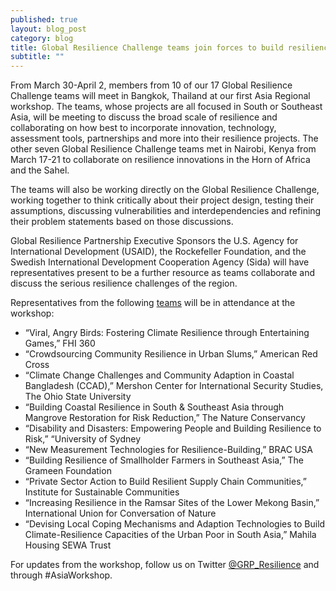 ```yaml
---
published: true
layout: blog_post
category: blog
title: Global Resilience Challenge teams join forces to build resilience at Bangkok Regional Workshop
subtitle: ""
---
```


From March 30-April 2, members from 10 of our 17 Global Resilience Challenge teams will meet in Bangkok, Thailand at our first Asia Regional workshop. The teams, whose projects are all focused in South or Southeast Asia, will be meeting to discuss the broad scale of resilience and collaborating on how best to incorporate innovation, technology, assessment tools, partnerships and more into their resilience projects. The other seven Global Resilience Challenge teams met in Nairobi, Kenya from March 17-21 to collaborate on resilience innovations in the Horn of Africa and the Sahel.

The teams will also be working directly on the Global Resilience Challenge, working together to think critically about their project design, testing their assumptions, discussing vulnerabilities and interdependencies and refining their problem statements based on those discussions. 

Global Resilience Partnership Executive Sponsors the U.S. Agency for International Development (USAID), the Rockefeller Foundation, and the Swedish International Development Cooperation Agency (Sida) will have representatives present to be a further resource as teams collaborate and discuss the serious resilience challenges of the region.

Representatives from the following [teams](http://www.globalresiliencepartnership.org/teams/) will be in attendance at the workshop:

* “Viral, Angry Birds: Fostering Climate Resilience through Entertaining Games,” FHI 360
* “Crowdsourcing Community Resilience in Urban Slums,” American Red Cross
* “Climate Change Challenges and Community Adaption in Coastal Bangladesh (CCAD),” Mershon Center for International Security Studies, The Ohio State University
* “Building Coastal Resilience in South & Southeast Asia through Mangrove Restoration for Risk Reduction,” The Nature Conservancy
* “Disability and Disasters: Empowering People and Building Resilience to Risk,” “University of Sydney
* “New Measurement Technologies for Resilience-Building,” BRAC USA
* “Building Resilience of Smallholder Farmers in Southeast Asia,” The Grameen Foundation
* “Private Sector Action to Build Resilient Supply Chain Communities,” Institute for Sustainable Communities
* “Increasing Resilience in the Ramsar Sites of the Lower Mekong Basin,” International Union for Conversation of Nature
* “Devising Local Coping Mechanisms and Adaption Technologies to Build Climate-Resilience Capacities of the Urban Poor in South Asia,” Mahila Housing SEWA Trust

For updates from the workshop, follow us on Twitter [@GRP_Resilience](https://twitter.com/grp_resilience) and through #AsiaWorkshop.